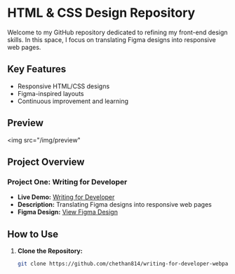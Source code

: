# HTML & CSS Design Repository

Welcome to my GitHub repository dedicated to refining my front-end design skills. In this space, I focus on translating Figma designs into responsive web pages.

## Key Features

- Responsive HTML/CSS designs
- Figma-inspired layouts
- Continuous improvement and learning

## Preview

<img src="/img/preview"

## Project Overview

### Project One: Writing for Developer

- **Live Demo:** [Writing for Developer](https://chethan814.github.io/writing-for-developer-webpage/)
- **Description:** Translating Figma designs into responsive web pages
- **Figma Design:** [View Figma Design](https://www.figma.com/file/nh0V05z3NB87ue9v5PcO3R/writings.dev?node-id=0%3A1&mode=dev)

## How to Use

1. **Clone the Repository:**

   ```bash
   git clone https://github.com/chethan814/writing-for-developer-webpage.git
